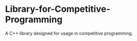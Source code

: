 # Library-for-Competitive-Programming

A C++ library designed for usage in competitive programming.
